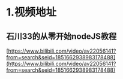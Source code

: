 # 1.视频地址
## 石川33的从零开始nodeJS教程
[https://www.bilibili.com/video/av22056141?from=search&seid=1851662938983178488](https://www.bilibili.com/video/av22056141?from=search&seid=1851662938983178488)
